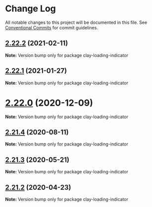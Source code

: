 # Change Log

All notable changes to this project will be documented in this file.
See [Conventional Commits](https://conventionalcommits.org) for commit guidelines.

## [2.22.2](https://github.com/liferay/clay/tree/master/packages/clay-loading-indicator/compare/v2.22.1...v2.22.2) (2021-02-11)

**Note:** Version bump only for package clay-loading-indicator





## [2.22.1](https://github.com/liferay/clay/tree/master/packages/clay-loading-indicator/compare/v2.22.0...v2.22.1) (2021-01-27)

**Note:** Version bump only for package clay-loading-indicator





# [2.22.0](https://github.com/liferay/clay/tree/master/packages/clay-loading-indicator/compare/v2.21.5...v2.22.0) (2020-12-09)

**Note:** Version bump only for package clay-loading-indicator





## [2.21.4](https://github.com/liferay/clay/tree/master/packages/clay-loading-indicator/compare/v2.21.3...v2.21.4) (2020-08-11)

**Note:** Version bump only for package clay-loading-indicator





## [2.21.3](https://github.com/liferay/clay/tree/master/packages/clay-loading-indicator/compare/v2.21.2...v2.21.3) (2020-05-21)

**Note:** Version bump only for package clay-loading-indicator





## [2.21.2](https://github.com/liferay/clay/tree/master/packages/clay-loading-indicator/compare/v2.21.1...v2.21.2) (2020-04-23)

**Note:** Version bump only for package clay-loading-indicator
